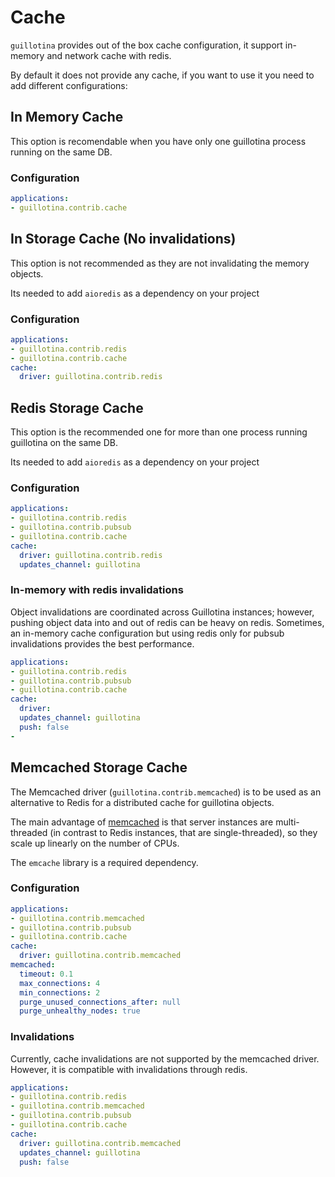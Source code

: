 # Cache

`guillotina` provides out of the box cache configuration, it support in-memory and network cache with redis.

By default it does not provide any cache, if you want to use it you need to add different configurations:


## In Memory Cache

This option is recomendable when you have only one guillotina process running on the same DB.


### Configuration

```yaml
applications:
- guillotina.contrib.cache
```

## In Storage Cache (No invalidations)

This option is not recommended as they are not invalidating the memory objects.

Its needed to add `aioredis` as a dependency on your project

### Configuration

```yaml
applications:
- guillotina.contrib.redis
- guillotina.contrib.cache
cache:
  driver: guillotina.contrib.redis
```

## Redis Storage Cache

This option is the recommended one for more than one process running guillotina on the same DB.

Its needed to add `aioredis` as a dependency on your project

### Configuration

```yaml
applications:
- guillotina.contrib.redis
- guillotina.contrib.pubsub
- guillotina.contrib.cache
cache:
  driver: guillotina.contrib.redis
  updates_channel: guillotina
```


### In-memory with redis invalidations

Object invalidations are coordinated across Guillotina instances; however, pushing
object data into and out of redis can be heavy on redis. Sometimes, an in-memory
cache configuration but using redis only for pubsub invalidations provides the
best performance.

```yaml
applications:
- guillotina.contrib.redis
- guillotina.contrib.pubsub
- guillotina.contrib.cache
cache:
  driver:
  updates_channel: guillotina
  push: false
-
```


## Memcached Storage Cache

The Memcached driver (`guillotina.contrib.memcached`) is to be used as
an alternative to Redis for a distributed cache for guillotina
objects.

The main advantage of [memcached](https://memcached.org/) is that
server instances are multi-threaded (in contrast to Redis instances,
that are single-threaded), so they scale up linearly on the number of
CPUs.

The `emcache` library is a required dependency.


### Configuration

```yaml
applications:
- guillotina.contrib.memcached
- guillotina.contrib.pubsub
- guillotina.contrib.cache
cache:
  driver: guillotina.contrib.memcached
memcached:
  timeout: 0.1
  max_connections: 4
  min_connections: 2
  purge_unused_connections_after: null
  purge_unhealthy_nodes: true
```


### Invalidations

Currently, cache invalidations are not supported by the memcached
driver. However, it is compatible with invalidations through redis.

```yaml
applications:
- guillotina.contrib.redis
- guillotina.contrib.memcached
- guillotina.contrib.pubsub
- guillotina.contrib.cache
cache:
  driver: guillotina.contrib.memcached
  updates_channel: guillotina
  push: false
```
